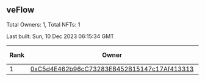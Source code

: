 ## veFlow

Total Owners: 1, Total NFTs: 1

Last built: Sun, 10 Dec 2023 06:15:34 GMT

| Rank | Owner | Voting Power | Influence | NFTs Id |
| --- | --- | --- | --- | --- |
  | 1 | [0xC5d4E462b96cC73283EB452B15147c17Af413313](https://debank.com/profile/0xC5d4E462b96cC73283EB452B15147c17Af413313?chain=canto) | 107,853.246 | 0.03605% | 1 |